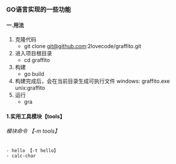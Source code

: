 ### GO语言实现的一些功能

#### 一.用法
  1. 克隆代码
        - git clone git@github.com:2lovecode/graffito.git
  2. 进入项目根目录
        - cd graffito
  3. 构建
        - go build
  4. 构建完成后，会在当前目录生成可执行文件
        windows: graffito.exe
        unix:graffito
  5. 运行
        - gra
    
#### 1.实用工具模块【tools】
  ###### 模块命令 【-m tools】
    - hello 【-t hello】
    - calc-char